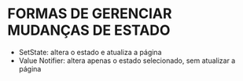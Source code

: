 # FORMAS DE GERENCIAR MUDANÇAS DE ESTADO

- SetState: altera o estado e atualiza a página
- Value Notifier: altera apenas o estado selecionado, sem atualizar a página 
